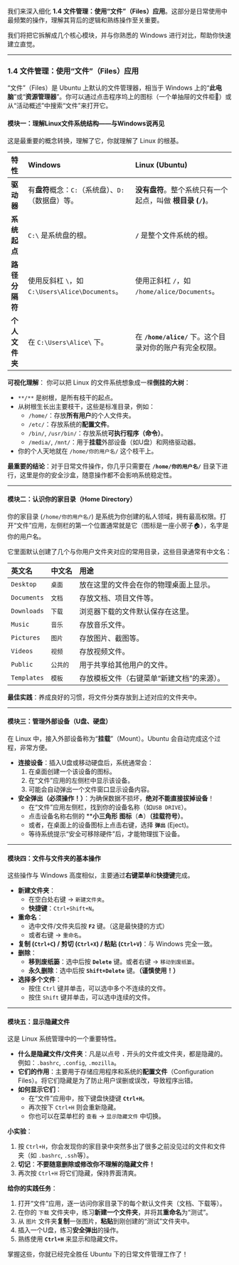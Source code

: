 我们来深入细化 **1.4 文件管理：使用“文件”（Files）应用**。这部分是日常使用中最频繁的操作，理解其背后的逻辑和熟练操作至关重要。

我们将把它拆解成几个核心模块，并与你熟悉的 Windows 进行对比，帮助你快速建立直觉。

---

### **1.4 文件管理：使用“文件”（Files）应用**

“文件”（Files）是 Ubuntu 上默认的文件管理器，相当于 Windows 上的“**此电脑**”或“**资源管理器**”。你可以通过点击程序坞上的图标（一个单抽屉的文件柜📁）或从“活动概述”中搜索“文件”来打开它。

#### **模块一：理解Linux文件系统结构——与Windows说再见**

这是最重要的概念转换，理解了它，你就理解了 Linux 的根基。

| 特性 | **Windows** | **Linux (Ubuntu)** |
| :--- | :--- | :--- |
| **驱动器** | 有**盘符**概念：`C:`（系统盘）、`D:`（数据盘）等。 | **没有盘符**。整个系统只有一个起点，叫做 **根目录 (`/`)**。 |
| **系统起点** | `C:\` 是系统盘的根。 | **`/`** 是整个文件系统的根。 |
| **路径分隔符** | 使用反斜杠 `\`，如 `C:\Users\Alice\Documents`。 | 使用正斜杠 `/`，如 `/home/alice/Documents`。 |
| **个人文件夹** | 在 `C:\Users\Alice\` 下。 | 在 **`/home/alice/`** 下。这个目录对你的账户有完全权限。 |

**可视化理解**：
你可以把 Linux 的文件系统想象成一棵**倒挂的大树**：
*   `**/**` 是树根，是所有枝干的起点。
*   从树根生长出主要枝干，这些是标准目录，例如：
    *   `/home/`：存放**所有用户**的个人文件夹。
    *   `/etc/`：存放系统的**配置文件**。
    *   `/bin/`, `/usr/bin/`：存放系统**可执行程序（命令）**。
    *   `/media/`, `/mnt/`：用于**挂载**外部设备（如U盘）和网络驱动器。
*   你的个人天地就在 `/home/你的用户名/` 这个枝干上。

**最重要的结论**：对于日常文件操作，你几乎只需要在 **`/home/你的用户名/`** 目录下进行，这里是你的安全沙盒，随意操作都不会影响系统稳定性。

---

#### **模块二：认识你的家目录（Home Directory）**

你的家目录 (`/home/你的用户名/`) 是系统为你创建的私人领域，拥有最高权限。打开“文件”应用，左侧栏的第一个位置通常就是它（图标是一座小房子🏠），名字是你的用户名。

它里面默认创建了几个与你用户文件夹对应的常用目录，这些目录通常有中文名：

| 英文名 | 中文名 | 用途 |
| :--- | :--- | :--- |
| `Desktop` | `桌面` | 放在这里的文件会在你的物理桌面上显示。 |
| `Documents` | `文档` | 存放文档、项目文件等。 |
| `Downloads` | `下载` | 浏览器下载的文件默认保存在这里。 |
| `Music` | `音乐` | 存放音乐文件。 |
| `Pictures` | `图片` | 存放图片、截图等。 |
| `Videos` | `视频` | 存放视频文件。 |
| `Public` | `公共的` | 用于共享给其他用户的文件。 |
| `Templates` | `模板` | 存放模板文件（右键菜单“新建文档”的来源）。 |

**最佳实践**：养成良好的习惯，将文件分类存放到上述对应的文件夹中。

---

#### **模块三：管理外部设备（U盘、硬盘）**

在 Linux 中，接入外部设备称为“**挂载**”（Mount）。Ubuntu 会自动完成这个过程，非常方便。

*   **连接设备**：插入U盘或移动硬盘后，系统通常会：
    1.  在桌面创建一个该设备的图标。
    2.  在“文件”应用的左侧栏中显示该设备。
    3.  可能会自动弹出一个文件窗口显示设备内容。
*   **安全弹出（必须操作！）**：为确保数据不损坏，**绝对不能直接拔掉设备**！
    *   在“文件”应用左侧栏，找到你的设备名称（如`USB DRIVE`）。
    *   点击设备名称右侧的 ****小三角形** **图标**（**⏏**）**（**挂载符号**）**。
    *   或者，在桌面上的设备图标上点击右键，选择 **`弹出`** (Eject)。
    *   等待系统提示“安全可移除硬件”后，才能物理拔下设备。

---

#### **模块四：文件与文件夹的基本操作**

这些操作与 Windows 高度相似，主要通过**右键菜单**和**快捷键**完成。

*   **新建文件夹**：
    *   在空白处右键 -> `新建文件夹`。
    *   **快捷键**：`Ctrl+Shift+N`。
*   **重命名**：
    *   选中文件/文件夹后按 **`F2`** 键。（这是最快捷的方式）
    *   或者右键 -> `重命名`。
*   **复制 (`Ctrl+C`) / 剪切 (`Ctrl+X`) / 粘贴 (`Ctrl+V`)**：与 Windows 完全一致。
*   **删除**：
    *   **移到废纸篓**：选中后按 **`Delete`** 键。或者右键 -> `移动到废纸篓`。
    *   **永久删除**：选中后按 **`Shift+Delete`** 键。**（谨慎使用！）**
*   **选择多个文件**：
    *   按住 `Ctrl` 键并单击，可以选中多个不连续的文件。
    *   按住 `Shift` 键并单击，可以选中连续的文件。

---

#### **模块五：显示隐藏文件**

这是 Linux 系统管理中的一个重要特性。

*   **什么是隐藏文件/文件夹**：凡是以点号 **`.`** 开头的文件或文件夹，都是隐藏的。例如：`.bashrc`, `.config`, `.mozilla`。
*   **它们的作用**：主要用于存储应用程序和系统的**配置文件**（Configuration Files）。将它们隐藏是为了防止用户误删或误改，导致程序出错。
*   **如何显示它们**：
    *   在“文件”应用中，按下键盘快捷键 **`Ctrl+H`**。
    *   再次按下 `Ctrl+H` 则会重新隐藏。
    *   你也可以在菜单栏的 `查看` -> `显示隐藏文件` 中切换。

**小实验**：
1.  按 `Ctrl+H`，你会发现你的家目录中突然多出了很多之前没见过的文件和文件夹（如 `.bashrc`, `.ssh`等）。
2.  **切记**：**不要随意删除或修改你不理解的隐藏文件！**
3.  再次按 `Ctrl+H` 将它们隐藏，保持界面清爽。

**给你的实践任务**：
1.  打开“文件”应用，逐一访问你家目录下的每个默认文件夹（文档、下载等）。
2.  在你的 `下载` 文件夹中，练习**新建一个文件夹**，并将其**重命名**为“测试”。
3.  从 `图片` 文件夹**复制**一张图片，**粘贴**到刚创建的“测试”文件夹中。
4.  插入一个U盘，练习**安全弹出**的操作。
5.  熟练使用 **`Ctrl+H`** 来显示和隐藏文件。

掌握这些，你就已经完全胜任 Ubuntu 下的日常文件管理工作了！